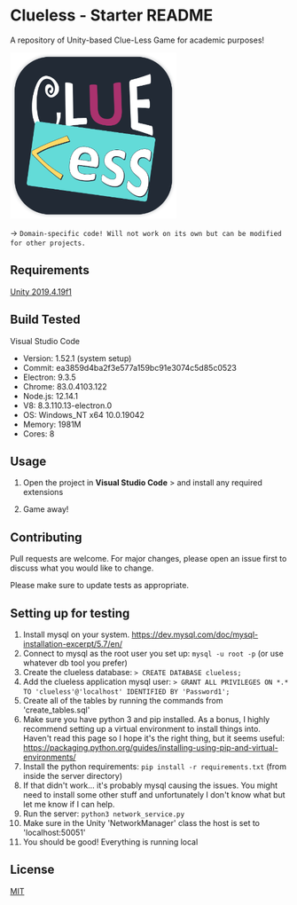 # Clueless - Starter README

A repository of Unity-based  Clue-Less Game for academic purposes!

<img src="https://github.com/kevinklassen/jhu-clueless/blob/master/Game_Logo.png" width="300" height="300">

→ `Domain-specific code! Will not work on its own but can be modified for other projects.`

## Requirements

[Unity 2019.4.19f1](https://unity3d.com/unity/whats-new/2019.4.19)

## Build Tested

Visual Studio Code
* Version: 1.52.1 (system setup)
* Commit: ea3859d4ba2f3e577a159bc91e3074c5d85c0523
* Electron: 9.3.5
* Chrome: 83.0.4103.122
* Node.js: 12.14.1
* V8: 8.3.110.13-electron.0
* OS: Windows_NT x64 10.0.19042
* Memory: 1981M
* Cores: 8

## Usage

1)	Open the project in **Visual Studio Code** > and install any required extensions

2)  Game away!

## Contributing

Pull requests are welcome. For major changes, please open an issue first to discuss what you would like to change.

Please make sure to update tests as appropriate.

## Setting up for testing

1. Install mysql on your system. https://dev.mysql.com/doc/mysql-installation-excerpt/5.7/en/
2. Connect to mysql as the root user you set up: `mysql -u root -p` (or use whatever db tool you prefer)
3. Create the clueless database: `> CREATE DATABASE clueless;`
4. Add the clueless application mysql user: `> GRANT ALL PRIVILEGES ON *.* TO 'clueless'@'localhost' IDENTIFIED BY 'Password1';`
5. Create all of the tables by running the commands from 'create_tables.sql'
6. Make sure you have python 3 and pip installed. As a bonus, I highly recommend setting up a virtual environment to install things into.
Haven't read this page so I hope it's the right thing, but it seems useful: https://packaging.python.org/guides/installing-using-pip-and-virtual-environments/
7. Install the python requirements: `pip install -r requirements.txt` (from inside the server directory)
8. If that didn't work... it's probably mysql causing the issues. You might need to install some other stuff and unfortunately I don't know what but let me know if I can help.
9. Run the server: `python3 network_service.py`
10. Make sure in the Unity 'NetworkManager' class the host is set to 'localhost:50051'
11. You should be good! Everything is running local

## License
[MIT](https://choosealicense.com/licenses/mit/)
